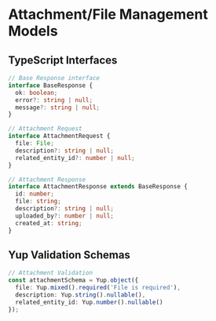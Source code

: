 # Attachment/File Management Models

## TypeScript Interfaces

```typescript
// Base Response interface
interface BaseResponse {
  ok: boolean;
  error?: string | null;
  message?: string | null;
}

// Attachment Request
interface AttachmentRequest {
  file: File;
  description?: string | null;
  related_entity_id?: number | null;
}

// Attachment Response
interface AttachmentResponse extends BaseResponse {
  id: number;
  file: string;
  description?: string | null;
  uploaded_by?: number | null;
  created_at: string;
}
```

## Yup Validation Schemas

```typescript
// Attachment Validation
const attachmentSchema = Yup.object({
  file: Yup.mixed().required('File is required'),
  description: Yup.string().nullable(),
  related_entity_id: Yup.number().nullable()
});
```
